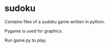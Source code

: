 # sudoku
Contains files of a sudoku game written in python.

Pygame is used for graphics.

Run game.py to play.
